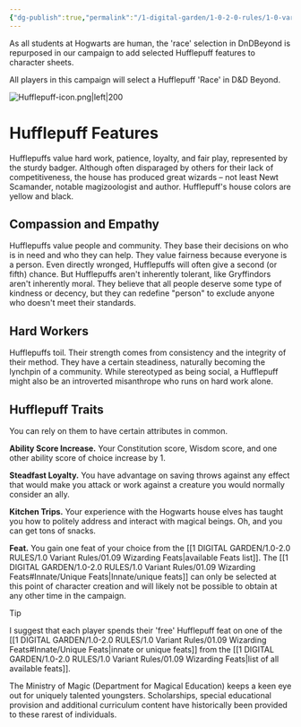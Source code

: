 ```yaml
---
{"dg-publish":true,"permalink":"/1-digital-garden/1-0-2-0-rules/1-0-variant-rules/01-03-predetermined-race-hufflepuff/","tags":["DnDB-done"]}
---
```


As all students at Hogwarts are human, the 'race' selection in DnDBeyond is repurposed in our campaign to add selected Hufflepuff features to character sheets.

All players in this campaign will select a Hufflepuff 'Race' in D&D Beyond. 

![Hufflepuff-icon.png|left|200](/img/user/1%20DIGITAL%20GARDEN/Images%20&%20Banners/Hufflepuff-icon.png)

# Hufflepuff Features

Hufflepuffs value hard work, patience, loyalty, and fair play, represented by the sturdy badger. Although often disparaged by others for their lack of competitiveness, the house has produced great wizards – not least Newt Scamander, notable magizoologist and author. Hufflepuff's house colors are yellow and black.

## Compassion and Empathy

Hufflepuffs value people and community. They base their decisions on who is in need and who they can help. They value fairness because everyone is a person. Even directly wronged, Hufflepuffs will often give a second (or fifth) chance. But Hufflepuffs aren't inherently tolerant, like Gryffindors aren't inherently moral. They believe that all people deserve some type of kindness or decency, but they can redefine "person" to exclude anyone who doesn't meet their standards.

## Hard Workers

Hufflepuffs toil. Their strength comes from consistency and the integrity of their method. They have a certain steadiness, naturally becoming the lynchpin of a community. While stereotyped as being social, a Hufflepuff might also be an introverted misanthrope who runs on hard work alone.

## Hufflepuff Traits

You can rely on them to have certain attributes in common.

**Ability Score Increase.** Your Constitution score, Wisdom score, and one other ability score of choice increase by 1.

**Steadfast Loyalty.** You have advantage on saving throws against any effect that would make you attack or work against a creature you would normally consider an ally.

**Kitchen Trips.** Your experience with the Hogwarts house elves has taught you how to politely address and interact with magical beings. Oh, and you can get tons of snacks.

**Feat.** You gain one feat of your choice from the [[1 DIGITAL GARDEN/1.0-2.0 RULES/1.0 Variant Rules/01.09 Wizarding Feats\|available Feats list]]. The [[1 DIGITAL GARDEN/1.0-2.0 RULES/1.0 Variant Rules/01.09 Wizarding Feats#Innate/Unique Feats\|Innate/unique feats]] can only be selected at this point of character creation and will likely not be possible to obtain at any other time in the campaign.

>[!tip]
>I suggest that each player spends their 'free' Hufflepuff feat on one of the [[1 DIGITAL GARDEN/1.0-2.0 RULES/1.0 Variant Rules/01.09 Wizarding Feats#Innate/Unique Feats\|innate or unique feats]] from the [[1 DIGITAL GARDEN/1.0-2.0 RULES/1.0 Variant Rules/01.09 Wizarding Feats\|list of all available feats]]. 
>
>The Ministry of Magic (Department for Magical Education) keeps a keen eye out for uniquely talented youngsters. Scholarships, special educational provision and additional curriculum content have historically been provided to these rarest of individuals. 

